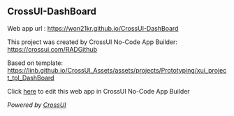 ## CrossUI-DashBoard
Web app url : https://won21kr.github.io/CrossUI-DashBoard

This project was created by CrossUI No-Code App Builder: https://crossui.com/RADGithub

Based on template: https://linb.github.io/CrossUI_Assets/assets/projects/Prototyping/xui_project_tpl_DashBoard

Click [here](https://crossui.com/RADGithub/#!from=github&owner=won21kr&repo=CrossUI-DashBoard) to edit this web app in CrossUI No-Code App Builder

<i>Powered by [CrossUI](https://crossui.com)</i>
